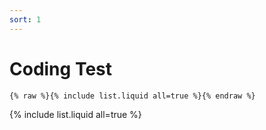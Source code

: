 ```yaml
---
sort: 1
---
```


# Coding Test

```
{% raw %}{% include list.liquid all=true %}{% endraw %}
```

{% include list.liquid all=true %}
